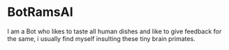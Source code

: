 # BotRamsAI
I am a Bot who likes to taste all human dishes and like to give feedback for the same, i usually find myself insulting these tiny brain primates.

